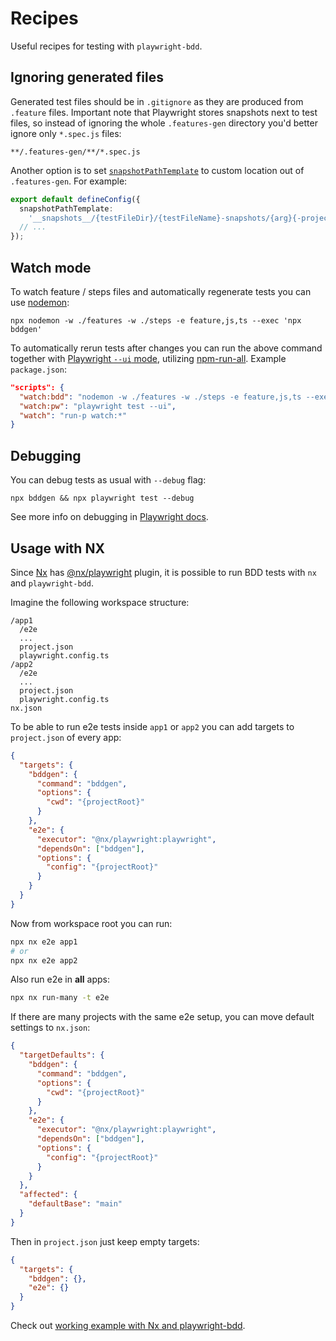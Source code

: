 # Recipes
Useful recipes for testing with `playwright-bdd`.

## Ignoring generated files
Generated test files should be in `.gitignore` as they are produced from `.feature` files.
Important note that Playwright stores snapshots next to test files, so
instead of ignoring the whole `.features-gen` directory you'd better ignore only `*.spec.js` files:
```
**/.features-gen/**/*.spec.js
```
Another option is to set [`snapshotPathTemplate`](https://playwright.dev/docs/api/class-testconfig#test-config-snapshot-path-template) to custom location out of `.features-gen`. For example:
```ts
export default defineConfig({
  snapshotPathTemplate:
    '__snapshots__/{testFileDir}/{testFileName}-snapshots/{arg}{-projectName}{-snapshotSuffix}{ext}',
  // ...  
});
```

## Watch mode
To watch feature / steps files and automatically regenerate tests you can use [nodemon](https://github.com/remy/nodemon):
```
npx nodemon -w ./features -w ./steps -e feature,js,ts --exec 'npx bddgen'
```

To automatically rerun tests after changes you can run the above command together with [Playwright `--ui` mode](https://playwright.dev/docs/test-ui-mode), utilizing [npm-run-all](https://github.com/mysticatea/npm-run-all). Example `package.json`:

```json
"scripts": {
  "watch:bdd": "nodemon -w ./features -w ./steps -e feature,js,ts --exec 'npx bddgen'",
  "watch:pw": "playwright test --ui",
  "watch": "run-p watch:*"
}
```

## Debugging

You can debug tests as usual with `--debug` flag:
```
npx bddgen && npx playwright test --debug
```
See more info on debugging in [Playwright docs](https://playwright.dev/docs/debug).

## Usage with NX

Since [Nx](https://nx.dev) has [@nx/playwright](https://nx.dev/nx-api/playwright) plugin,
it is possible to run BDD tests with `nx` and `playwright-bdd`.

Imagine the following workspace structure:
```
/app1
  /e2e
  ...
  project.json
  playwright.config.ts
/app2
  /e2e
  ...
  project.json
  playwright.config.ts
nx.json
```

To be able to run e2e tests inside `app1` or `app2` you can add targets to `project.json` of every app: 
```json
{
  "targets": {
    "bddgen": {
      "command": "bddgen",
      "options": {
        "cwd": "{projectRoot}"
      }
    },
    "e2e": {
      "executor": "@nx/playwright:playwright",
      "dependsOn": ["bddgen"],
      "options": {
        "config": "{projectRoot}"
      }
    }
  }
}
```

Now from workspace root you can run:
```bash
npx nx e2e app1
# or
npx nx e2e app2
```
Also run e2e in **all** apps:
```bash
npx nx run-many -t e2e
```

If there are many projects with the same e2e setup, you can move default settings to `nx.json`:
```json
{
  "targetDefaults": {
    "bddgen": {
      "command": "bddgen",
      "options": {
        "cwd": "{projectRoot}"
      }
    },
    "e2e": {
      "executor": "@nx/playwright:playwright",
      "dependsOn": ["bddgen"],
      "options": {
        "config": "{projectRoot}"
      }
    }
  },
  "affected": {
    "defaultBase": "main"
  }
}
```
Then in `project.json` just keep empty targets:
```json
{
  "targets": {
    "bddgen": {},
    "e2e": {}
  }
}
```

Check out [working example with Nx and playwright-bdd](https://github.com/vitalets/playwright-bdd-example/tree/nx).